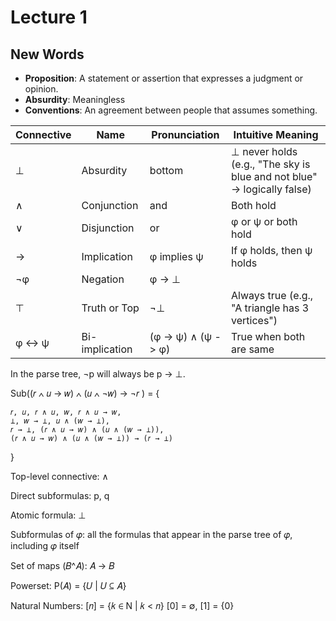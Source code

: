# Lecture 1

## New Words
- **Proposition**: A statement or assertion that expresses a judgment or opinion.
- **Absurdity**: Meaningless
- **Conventions**: An agreement between people that assumes something.


| Connective | Name          | Pronunciation | Intuitive Meaning                          |
|------------|---------------|---------------|--------------------------------------------|
| ⊥          | Absurdity     | bottom        | ⊥ never holds (e.g., "The sky is blue and not blue" -> logically false) |
| ∧          | Conjunction   | and           | Both hold                                  |
| ∨          | Disjunction   | or            | φ or ψ or both hold                        |
| →          | Implication   | φ implies ψ   | If φ holds, then ψ holds                   |
| ¬φ         | Negation      | φ -> ⊥        |                                            |
| ⊤          | Truth or Top  | ¬⊥            | Always true (e.g., "A triangle has 3 vertices")|
| φ ↔ ψ      | Bi-implication|(φ -> ψ) ∧ (ψ -> φ)| True when both are same        |


In the parse tree, ¬p will always be p → ⊥.

Sub((𝑟 ∧ 𝑢 → 𝑤) ∧ (𝑢 ∧ ¬𝑤) → ¬𝑟 ) = { 
    
    𝑟, 𝑢, 𝑟 ∧ 𝑢, 𝑤, 𝑟 ∧ 𝑢 → 𝑤, 
    ⊥, 𝑤 → ⊥, 𝑢 ∧ (𝑤 → ⊥), 
    𝑟 → ⊥, (𝑟 ∧ 𝑢 → 𝑤) ∧ (𝑢 ∧ (𝑤 → ⊥)), 
    (𝑟 ∧ 𝑢 → 𝑤) ∧ (𝑢 ∧ (𝑤 → ⊥)) → (𝑟 → ⊥) 
} 

Top-level connective: ∧ 

Direct subformulas: p, q 

Atomic formula: ⊥ 

Subformulas of 𝜑: all the formulas that appear in the parse tree of 𝜑, including 𝜑 itself  

Set of maps (𝐵^𝐴): 𝐴 → 𝐵 

Powerset: P(𝐴) = {𝑈 | 𝑈 ⊆ 𝐴} 

Natural Numbers: [𝑛] = {𝑘 ∈ N | 𝑘 < 𝑛} [0] = ∅, [1] = {0}
